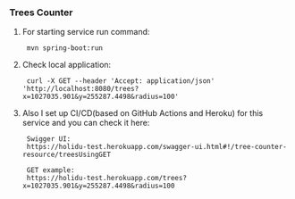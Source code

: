 
### **Trees Counter**

1) For starting service run command: 
        
        mvn spring-boot:run
        
2) Check local application: 
        
        curl -X GET --header 'Accept: application/json' 'http://localhost:8080/trees?x=1027035.901&y=255287.4498&radius=100' 

3) Also I set up CI/CD(based on GitHub Actions and Heroku) for this service and you can check it here: 

        Swigger UI:
        https://holidu-test.herokuapp.com/swagger-ui.html#!/tree-counter-resource/treesUsingGET

        GET example:
        https://holidu-test.herokuapp.com/trees?x=1027035.901&y=255287.4498&radius=100
